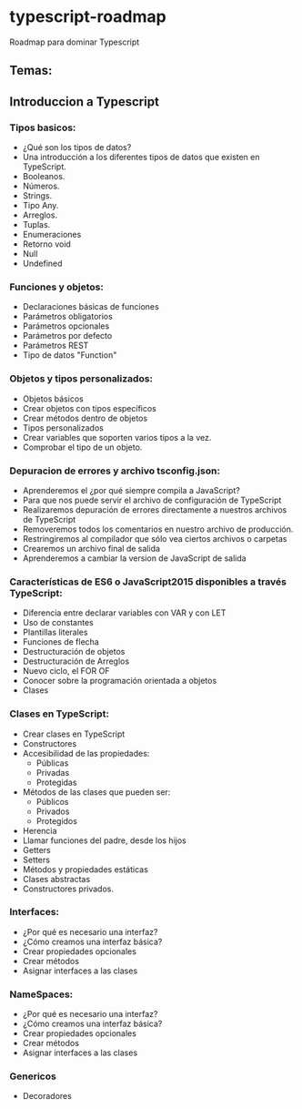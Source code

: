 # typescript-roadmap
Roadmap para dominar Typescript

## Temas:

## Introduccion a Typescript

### Tipos basicos:
- ¿Qué son los tipos de datos?
- Una introducción a los diferentes tipos de datos que existen en TypeScript.
- Booleanos.
- Números.
- Strings.
- Tipo Any.
- Arreglos.
- Tuplas.
- Enumeraciones
- Retorno void
- Null
- Undefined
  
### Funciones y objetos:
- Declaraciones básicas de funciones
- Parámetros obligatorios
- Parámetros opcionales
- Parámetros por defecto
- Parámetros REST
- Tipo de datos "Function"
  
### Objetos y tipos personalizados:
- Objetos básicos
- Crear objetos con tipos específicos
- Crear métodos dentro de objetos
- Tipos personalizados
- Crear variables que soporten varios tipos a la vez.
- Comprobar el tipo de un objeto.
  
### Depuracion de errores y archivo tsconfig.json:
- Aprenderemos el ¿por qué siempre compila a JavaScript?
- Para que nos puede servir el archivo de configuración de TypeScript
- Realizaremos depuración de errores directamente a nuestros archivos de TypeScript
- Removeremos todos los comentarios en nuestro archivo de producción.
- Restringiremos al compilador que sólo vea ciertos archivos o carpetas
- Crearemos un archivo final de salida
- Aprenderemos a cambiar la version de JavaScript de salida
  
### Características de ES6 o JavaScript2015 disponibles a través TypeScript:
- Diferencia entre declarar variables con VAR y con LET
- Uso de constantes
- Plantillas literales
- Funciones de flecha
- Destructuración de objetos
- Destructuración de Arreglos
- Nuevo ciclo, el FOR OF
- Conocer sobre la programación orientada a objetos
- Clases

### Clases en TypeScript:
- Crear clases en TypeScript
- Constructores
- Accesibilidad de las propiedades:
  - Públicas
  - Privadas
  - Protegidas
- Métodos de las clases que pueden ser:
  - Públicos
  - Privados
  - Protegidos
- Herencia
- Llamar funciones del padre, desde los hijos
- Getters 
- Setters
- Métodos y propiedades estáticas
- Clases abstractas
- Constructores privados.

### Interfaces:
- ¿Por qué es necesario una interfaz?
- ¿Cómo creamos una interfaz básica?
- Crear propiedades opcionales
- Crear métodos
- Asignar interfaces a las clases

### NameSpaces:
- ¿Por qué es necesario una interfaz?
- ¿Cómo creamos una interfaz básica?
- Crear propiedades opcionales
- Crear métodos
- Asignar interfaces a las clases

### Genericos
- Decoradores
